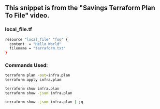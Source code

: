 ## This snippet is from the "Savings Terraform Plan To File" video.

### local_file.tf

```sh
resource "local_file" "foo" {
  content  = "Hello World"
  filename = "terraform.txt"
}
```

### Commands Used:
```sh
terraform plan -out=infra.plan
terraform apply infra.plan
```
```sh
terraform show infra.plan
terraform show -json infra.plan
```
```sh
terraform show -json infra.plan | jq
```
